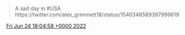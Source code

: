 > A sad day in \#USA https://twitter\.com/alex\_grimmett18/status/1540348589397999619

<img src="../../media/tweet.ico" width="12" /> [Fri Jun 24 18:04:58 +0000 2022](https://twitter.com/DromerDenker/status/1540395575136370692)
